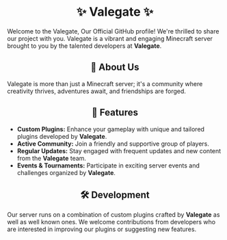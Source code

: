 <div align="center">
</div>

<h1 align="center">✨ Valegate ✨</h1>

Welcome to the Valegate, Our Official GitHub profile! We're thrilled to share our project with you. Valegate is a vibrant and engaging Minecraft server brought to you by the talented developers at **Valegate**. 

<h2 align="center">🚀 About Us</h2>

Valegate is more than just a Minecraft server; it's a community where creativity thrives, adventures await, and friendships are forged. 

<h2 align="center">🌟 Features</h2>

* **Custom Plugins:** Enhance your gameplay with unique and tailored plugins developed by **Valegate**.
* **Active Community:** Join a friendly and supportive group of players.
* **Regular Updates:** Stay engaged with frequent updates and new content from the **Valegate** team.
* **Events & Tournaments:** Participate in exciting server events and challenges organized by **Valegate**.

<h2 align="center">🛠️ Development</h2>

Our server runs on a combination of custom plugins crafted by **Valegate** as well as well known ones. We welcome contributions from developers who are interested in improving our plugins or suggesting new features. 
